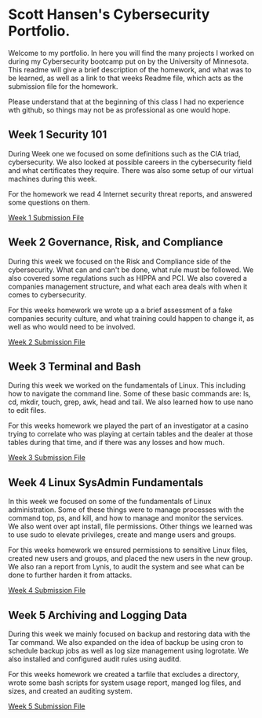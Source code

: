 # Scott Hansen's Cybersecurity Portfolio. 

Welcome to my portfolio. In here you will find the many projects I worked on during my Cybersecurity bootcamp put on by the University of Minnesota. This readme will give a brief description of the homework, and what was to be learned, as well as a link to that weeks Readme file, which acts as the submission file for the homework. 

Please understand that at the beginning of this class I had no experience wth github, so things may not be as professional as one would hope. 

## Week 1 Security 101
During Week one we focused on some definitions such as the CIA triad, cybersecurity. We also looked at possible careers in the cybersecurity field and what certificates they require. There was also some setup of our virtual machines during this week. 

For the homework we read 4 Internet security threat reports, and answered some questions on them. 

[Week 1 Submission File](https://github.com/shansen18/BootCamp/blob/2c4eb6f02c7dd31c01d42e4a57e89056b8c90544/Week01/Readme.md)



## Week 2 Governance, Risk, and Compliance

During this week we focused on the Risk and Compliance side of the cybersecurity. What can and can't be done, what rule must be followed. We also covered some regulations such as HIPPA and PCI. We also covered a companies management structure, and what each area deals with when it comes to cybersecurity. 

For this weeks homework we wrote up a a brief assessment of a fake companies security culture, and what training could happen to change it, as well as who would need to be involved. 

[Week 2 Submission File](https://github.com/shansen18/BootCamp/blob/af73220b3dde747af299a9d46425fc5c82d4e832/Week02/ReadMe.md)



## Week 3 Terminal and Bash

During this week we worked on the fundamentals of Linux. This including how to navigate the command line. Some of these basic commands are: ls, cd, mkdir, touch, grep, awk, head and tail. We also learned how to use nano to edit files.

For this weeks homework we played the part of an investigator at a casino trying to correlate who was playing at certain tables and the dealer at those tables during that time, and if there was any losses and how much.

[Week 3 Submission File](https://github.com/shansen18/BootCamp/blob/13362328988e984c08c83d3afa2fe453d9f36f84/Week03/week3%20readme.md)


## Week 4 Linux SysAdmin Fundamentals

In this week we focused on some of the fundamentals of Linux administration. Some of these things were to manage processes with the command top, ps, and kill, and how to manage and monitor the services. We also went over apt install, file permissions. Other things we learned was to use sudo to elevate privileges, create and mange users and groups. 

For this weeks homework we ensured permissions to sensitive Linux files, created new users and groups, and placed the new users in the new group. We also ran a report from Lynis, to audit the system and see what can be done to further harden it from attacks. 

[Week 4 Submission File](https://github.com/shansen18/BootCamp/blob/d51702af2d7d8bc1310e669612d3d7d6ab4f7be0/Week04/Submissionfile.md)



## Week 5 Archiving and Logging Data

During this week we mainly focused on backup and restoring data with the Tar command. We also expanded on the idea of backup be using cron to schedule backup jobs as well as log size management using logrotate. We also installed and configured audit rules using auditd. 

For this weeks homework we created a tarfile that excludes a directory, wrote some bash scripts for system usage report, manged log files, and sizes, and created an auditing system. 

[Week 5 Submission File](https://github.com/shansen18/BootCamp/blob/eedaa11254ac1140d870105fb0637d3da36c17a0/Week05/Backups_Cron_Homework.)